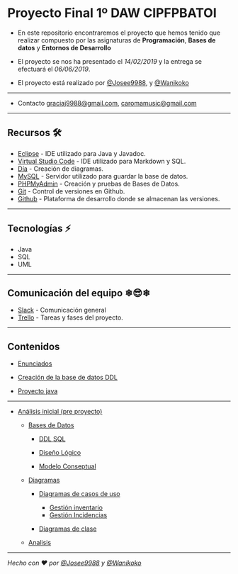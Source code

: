 # **Proyecto Final 1º DAW CIPFPBATOI**

- En este repositorio encontraremos el proyecto que hemos tenido que realizar compuesto por las asignaturas de **Programación**, **Bases de datos** y **Entornos de Desarrollo**

- El proyecto se nos ha presentado el *14/02/2019* y la entrega se efectuará el *06/06/2019*.

- El proyecto está realizado por [@Josee9988](https://github.com/Josee9988), y [@Wanikoko](https://github.com/Wanikoko)

---

- Contacto <graciaj9988@gmail.com>, <caromamusic@gmail.com>

---

## Recursos  🛠️

- [Eclipse](https://www.eclipse.org/) - IDE utilizado para Java y Javadoc.
- [Virtual Studio Code](https://code.visualstudio.com/) - IDE utilizado para Markdown y SQL.
- [Día](https://dia-installer.de/index.html.es) - Creación de diagramas.
- [MySQL](https://www.mysql.com/) - Servidor utilizado para guardar la base de datos.
- [PHPMyAdmin](https://www.phpmyadmin.net/) - Creación y pruebas de Bases de Datos.
- [Git](https://git-scm.com/downloads) - Control de versiones en Github.
- [Github](https://github.com) - Plataforma de desarrollo donde se almacenan las versiones.

---

## Tecnologías  ⚡

- Java
- SQL
- UML

---

## Comunicación del equipo ❄😎❄

- [Slack](https://proyectocj.slack.com) - Comunicación general
- [Trello](https://trello.com/b/9YDrUbGJ/proyecto) - Tareas y fases del proyecto.

---

## **Contenidos**

- [Enunciados](Enunciado.pdf)

- [Creación de la base de datos DDL](DDL.sql)

- [Proyecto java](/Proyecto)

---

- [Análisis inicial (pre proyecto)](/Analisis%20Inicial/)

  - [Bases de Datos](/Analisis%20Inicial/Bases%20de%20datos/)

    - [DDL SQL](/Analisis%20Inicial/Bases%20de%20datos/DDL)

    - [Diseño Lógico](/Analisis%20Inicial/Bases%20de%20datos/Diseño%20lógico)

    - [Modelo Conseptual](/Analisis%20Inicial/Bases%20de%20datos/Modelo%20conceptual)

  - [Diagramas](/Analisis%20Inicial/Bases%20de%20datos/DDL)

    - [Diagramas de casos de uso](/Analisis%20Inicial/Diagramas/Diagrama%20de%20casos%20de%20uso)

      - [Gestión inventario](/Analisis%20Inicial/Diagramas/Diagrama%20de%20casos%20de%20uso/Gestión%20Inventario)
      - [Gestión Incidencias](/Analisis%20Inicial/Diagramas/Diagrama%20de%20casos%20de%20uso/Gestión%20Incidencias)

    - [Diagramas de clase](/Analisis%20Inicial/Diagramas/Diagrama%20de%20clases)

  - [Analisis](/Analisis)

---

*Hecho con ❤️ por [@Josee9988](https://github.com/Josee9988) y [@Wanikoko](https://github.com/Wanikoko)*

